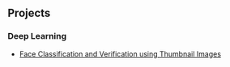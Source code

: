 ## Projects

### Deep Learning
- [Face Classification and Verification using Thumbnail Images](https://github.com/roycechan/portfolio/tree/master/Face%20Classification%20and%20Verification%20with%20Thumbnail%20Images) 

